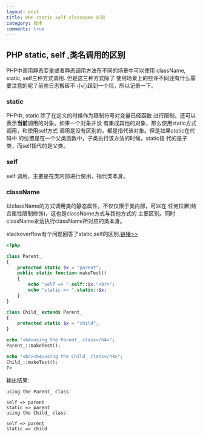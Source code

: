 ```yaml
---
layout: post
title: PHP static self classname 区别
category: 技术
comments: true
---
```

## PHP static, self ,类名调用的区别
PHP中调用静态变量或者静态调用方法在不同的场景中可以使用
className, static, self三种方式调用. 但是这三种方式除了
使用场景上的些许不同还有什么需要注意的呢？前些日志搬砖不
小心踩到一个坑，所以记录一下。

### static

PHP中, static 除了在定义的时候作为限制符号对变量已经函数
进行限制，还可以表示**当前**调用的对象。如果一个对象并没
有集成其他的对象，那么使用static方式调用，和使用self方式
调用是没有区别的，都是指代该对象。但是如果static在代码中
的位置是在一个父类函数中，子类执行该方法的时候，static指
代的是子类，而self指代的是父类。

### self

self 调用，主要是在类内部进行使用，指代类本身。


### className

以className的方式调用类的静态属性，不仅仅限于类内部，可以在
任何位置(结合属性限制修饰)，这也是className方式与其他方式的
主要区别。同时className永远执行className所对应的类本身。

stackoverflow有个问题回答了static,self的区别,[链接>>](http://stackoverflow.com/questions/4718808/php-can-static-replace-self)

```php
<?php

class Parent_
{
    protected static $x = "parent";
    public static function makeTest()
    {
        echo "self => ".self::$x."<br>";
        echo "static => ".static::$x;
    }
}

class Child_ extends Parent_
{
    protected static $x = "child";
}

echo "<h4>using the Parent_ class</h4>";
Parent_::makeTest();

echo "<br><h4>using the Child_ class</h4>";
Child_::makeTest();
?>
```

输出结果:

```
using the Parent_ class

self => parent
static => parent
using the Child_ class

self => parent
static => child

```

